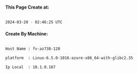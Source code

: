 
   
#### This Page Create at:

```bash

2024-03-20 - 02:46:25 UTC

```

#### Create By Machine:

```bash

Host Name : fv-az738-120

platform  : Linux-6.5.0-1016-azure-x86_64-with-glibc2.35

Ip Local  : 10.1.0.167

```

